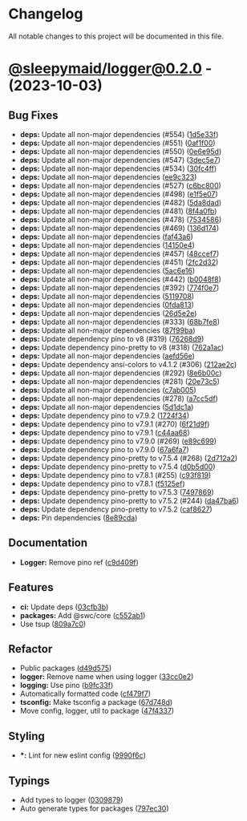 # Changelog

All notable changes to this project will be documented in this file.

# [@sleepymaid/logger@0.2.0](https://github.com/sleepymaidbot/sleepymaid/compare/@sleepymaid/logger@0.2.0...@sleepymaid/logger@0.2.0) - (2023-10-03)

## Bug Fixes

- **deps:** Update all non-major dependencies (#554) ([1d5e33f](https://github.com/sleepymaidbot/sleepymaid/commit/1d5e33f936ff6c6d77fdea5f5df04167255410cc))
- **deps:** Update all non-major dependencies (#551) ([0af1f00](https://github.com/sleepymaidbot/sleepymaid/commit/0af1f0066d04f3daa65a6fe966f582f7cc9bcfc9))
- **deps:** Update all non-major dependencies (#550) ([0e6e95d](https://github.com/sleepymaidbot/sleepymaid/commit/0e6e95d0ae74749ee0cd82e5303fb6e1cec51237))
- **deps:** Update all non-major dependencies (#547) ([3dec5e7](https://github.com/sleepymaidbot/sleepymaid/commit/3dec5e7c0b3a8115bb1e61845400f1b1013169b3))
- **deps:** Update all non-major dependencies (#534) ([30fc4ff](https://github.com/sleepymaidbot/sleepymaid/commit/30fc4ffa6b199d7949ac14161d010afda93ce06d))
- **deps:** Update all non-major dependencies ([ee9c323](https://github.com/sleepymaidbot/sleepymaid/commit/ee9c323d6b5c9b07d2bf4a7daebfc642288972e2))
- **deps:** Update all non-major dependencies (#527) ([c6bc800](https://github.com/sleepymaidbot/sleepymaid/commit/c6bc800db07ad7c9b3a314ef54069c3a62f3cd1a))
- **deps:** Update all non-major dependencies (#498) ([e1f5e07](https://github.com/sleepymaidbot/sleepymaid/commit/e1f5e073b77525a4bba501237dcc2cfa1cb257aa))
- **deps:** Update all non-major dependencies (#482) ([5da8dad](https://github.com/sleepymaidbot/sleepymaid/commit/5da8dad0edf4604d4dd349040b709f9f8375993a))
- **deps:** Update all non-major dependencies (#481) ([8f4a0fb](https://github.com/sleepymaidbot/sleepymaid/commit/8f4a0fbde2d82d0d7eecb4b0e4df56c73b8bef5b))
- **deps:** Update all non-major dependencies (#478) ([7534586](https://github.com/sleepymaidbot/sleepymaid/commit/7534586b72e30c395be5b0eca41b0c79d2f8fda6))
- **deps:** Update all non-major dependencies (#469) ([136d174](https://github.com/sleepymaidbot/sleepymaid/commit/136d1746465ccf68930771ae169666745085c4ea))
- **deps:** Update all non-major dependencies ([faf43a6](https://github.com/sleepymaidbot/sleepymaid/commit/faf43a6f42eb0a8c63c5e8d3a0472b4e05cc9a77))
- **deps:** Update all non-major dependencies ([14150e4](https://github.com/sleepymaidbot/sleepymaid/commit/14150e4052649121239b54f9507ff8d005d6cf73))
- **deps:** Update all non-major dependencies (#457) ([48ccef7](https://github.com/sleepymaidbot/sleepymaid/commit/48ccef7ff6ff0700349efa6c038a243c1e14a327))
- **deps:** Update all non-major dependencies (#451) ([2fc2d32](https://github.com/sleepymaidbot/sleepymaid/commit/2fc2d32e781fc36903e3248e13c6c0d5db278534))
- **deps:** Update all non-major dependencies ([5ac6e16](https://github.com/sleepymaidbot/sleepymaid/commit/5ac6e16e80b33955091c5cc7b2e0822eeec32541))
- **deps:** Update all non-major dependencies (#442) ([b0048f8](https://github.com/sleepymaidbot/sleepymaid/commit/b0048f8f09375dcfbfc257b5f9d7a528bcea241c))
- **deps:** Update all non-major dependencies (#392) ([774f0e7](https://github.com/sleepymaidbot/sleepymaid/commit/774f0e710d1d835fff303cbc5251a8c3fa6db6fb))
- **deps:** Update all non-major dependencies ([5119708](https://github.com/sleepymaidbot/sleepymaid/commit/511970843526a96a6b2aea6f3149e0137628f8e3))
- **deps:** Update all non-major dependencies ([0fda813](https://github.com/sleepymaidbot/sleepymaid/commit/0fda8138492e5850218484c113b9eb9452bdca20))
- **deps:** Update all non-major dependencies ([26d5e2e](https://github.com/sleepymaidbot/sleepymaid/commit/26d5e2e8dc97953879e01d5aed25d035995ece90))
- **deps:** Update all non-major dependencies (#333) ([68b7fe8](https://github.com/sleepymaidbot/sleepymaid/commit/68b7fe8215cd392b43884df9baf278e11781c9d1))
- **deps:** Update all non-major dependencies ([87f99ba](https://github.com/sleepymaidbot/sleepymaid/commit/87f99ba9701d82c6e13aff3cd452ac79833ac81d))
- **deps:** Update dependency pino to v8 (#319) ([76268d9](https://github.com/sleepymaidbot/sleepymaid/commit/76268d9017af66732a997b2a14848fbc583915ee))
- **deps:** Update dependency pino-pretty to v8 (#318) ([762a1ac](https://github.com/sleepymaidbot/sleepymaid/commit/762a1acf95c2085975d21eafb06ad02aaccf312c))
- **deps:** Update all non-major dependencies ([aefd56e](https://github.com/sleepymaidbot/sleepymaid/commit/aefd56e0c3bdfcb089b715e877d6859164f47d89))
- **deps:** Update dependency ansi-colors to v4.1.2 (#306) ([212ae2c](https://github.com/sleepymaidbot/sleepymaid/commit/212ae2c262b8381e04c8b85885b229478f4f0495))
- **deps:** Update all non-major dependencies (#292) ([8e6b00c](https://github.com/sleepymaidbot/sleepymaid/commit/8e6b00ca062b208bf527eb28937a9668c014a6c1))
- **deps:** Update all non-major dependencies (#281) ([20e73c5](https://github.com/sleepymaidbot/sleepymaid/commit/20e73c54861ff8df4423c454bbe89fca6c7803bb))
- **deps:** Update all non-major dependencies ([c7ab005](https://github.com/sleepymaidbot/sleepymaid/commit/c7ab0051c25fadfbb072e0b7911c6db9bcd15a6e))
- **deps:** Update all non-major dependencies (#278) ([a7cc5df](https://github.com/sleepymaidbot/sleepymaid/commit/a7cc5dfac061fd130e2c61f750275f9dd1b5316d))
- **deps:** Update all non-major dependencies ([5d1dc1a](https://github.com/sleepymaidbot/sleepymaid/commit/5d1dc1a81289f58e772e1d9743579cfa77ac0eca))
- **deps:** Update dependency pino to v7.9.2 ([1724f34](https://github.com/sleepymaidbot/sleepymaid/commit/1724f348faf082768ed4d9081753af50c118826b))
- **deps:** Update dependency pino to v7.9.1 (#270) ([6f21d9f](https://github.com/sleepymaidbot/sleepymaid/commit/6f21d9f5df43fb21cb519ef552e1c6c7b42dd1f1))
- **deps:** Update dependency pino to v7.9.1 ([c44aa68](https://github.com/sleepymaidbot/sleepymaid/commit/c44aa68db0dbcfe1f8ad302a6b1600e2258feb75))
- **deps:** Update dependency pino to v7.9.0 (#269) ([e89c699](https://github.com/sleepymaidbot/sleepymaid/commit/e89c699850d0ab5c2a89c3d2ad00c46c1589abbe))
- **deps:** Update dependency pino to v7.9.0 ([67a6fa7](https://github.com/sleepymaidbot/sleepymaid/commit/67a6fa72b0d1b0d36a7eb2d45aba73e8cae7ac01))
- **deps:** Update dependency pino-pretty to v7.5.4 (#268) ([2d712a2](https://github.com/sleepymaidbot/sleepymaid/commit/2d712a2f1651d193c568ceceb4a02d13e6a192e6))
- **deps:** Update dependency pino-pretty to v7.5.4 ([d0b5d00](https://github.com/sleepymaidbot/sleepymaid/commit/d0b5d00b7660ec58491b469aa30952566648b552))
- **deps:** Update dependency pino to v7.8.1 (#255) ([c93f819](https://github.com/sleepymaidbot/sleepymaid/commit/c93f819535ec9d36312bdbfbe9bfed383f339964))
- **deps:** Update dependency pino to v7.8.1 ([f5125ef](https://github.com/sleepymaidbot/sleepymaid/commit/f5125ef0d6e5e2e64e87a220486f0ec4feda0ca3))
- **deps:** Update dependency pino-pretty to v7.5.3 ([7497869](https://github.com/sleepymaidbot/sleepymaid/commit/74978696c2945b68dfe3aae3518f80c09510c631))
- **deps:** Update dependency pino-pretty to v7.5.2 (#244) ([da47ba6](https://github.com/sleepymaidbot/sleepymaid/commit/da47ba68b28615e490739201833a066e06bfccfe))
- **deps:** Update dependency pino-pretty to v7.5.2 ([caf8627](https://github.com/sleepymaidbot/sleepymaid/commit/caf8627e069ee87c8ad3422d47f9240c5e40928b))
- **deps:** Pin dependencies ([8e89cda](https://github.com/sleepymaidbot/sleepymaid/commit/8e89cda22ae85e72cfe7b1e57fc8573fc8ea430e))

## Documentation

- **Logger:** Remove pino ref ([c9d409f](https://github.com/sleepymaidbot/sleepymaid/commit/c9d409f85c877f02154a33df5eaa3992b5a5735c))

## Features

- **ci:** Update deps ([03cfb3b](https://github.com/sleepymaidbot/sleepymaid/commit/03cfb3b6fba7cfe70c83e18f302b22d4fb1d3014))
- **packages:** Add @swc/core ([c552ab1](https://github.com/sleepymaidbot/sleepymaid/commit/c552ab1f89da642558a99463f4a6b6380e0a8334))
- Use tsup ([809a7c0](https://github.com/sleepymaidbot/sleepymaid/commit/809a7c0d0c273cc7866c621903fd4062d5c18c01))

## Refactor

- Public packages ([d49d575](https://github.com/sleepymaidbot/sleepymaid/commit/d49d575152a0ff7245509df0dea6be41bb13fee8))
- **logger:** Remove name when using logger ([33cc0e2](https://github.com/sleepymaidbot/sleepymaid/commit/33cc0e2b15724269e4a4d6383b312ac7acdd264a))
- **logging:** Use pino ([b9fc33f](https://github.com/sleepymaidbot/sleepymaid/commit/b9fc33f83a981103f96536edf34f323c6a061a87))
- Automatically formatted code ([cf479f7](https://github.com/sleepymaidbot/sleepymaid/commit/cf479f771bf114b73dfb193aa46dea53a1e59496))
- **tsconfig:** Make tsconfig a package ([67d748d](https://github.com/sleepymaidbot/sleepymaid/commit/67d748d1aaad369c512fde87bba1747a4280a459))
- Move config, logger, util to package ([47f4337](https://github.com/sleepymaidbot/sleepymaid/commit/47f433739e7299cd37bf25524497c4e962090710))

## Styling

- **\*:** Lint for new eslint config ([9990f6c](https://github.com/sleepymaidbot/sleepymaid/commit/9990f6cb44a98a8b9c9d146e94668e4b4ee3a68b))

## Typings

- Add types to logger ([0309879](https://github.com/sleepymaidbot/sleepymaid/commit/030987943e71f59495f597e8fec524bdf2eb71a3))
- Auto generate types for packages ([797ec30](https://github.com/sleepymaidbot/sleepymaid/commit/797ec3073e63c1282f0409537ce6d9bd8d58d0a3))
